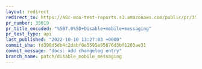 ```yaml
---
layout: redirect
redirect_to: https://a8c-woo-test-reports.s3.amazonaws.com/public/pr/35019/api/index.html
pr_number: 35019
pr_title_encoded: "%5B7.0%5D+Disable+mobile+messaging"
pr_test_type: api
last_published: "2022-10-10 13:27:03 +0000"
commit_sha: fd398d5db4c2dabf0e5595e95676d3bf1203ae31
commit_message: "docs: add changelog entry"
branch_name: patch/disable_mobile_messaging
---
```

